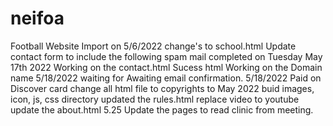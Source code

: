 # neifoa
Football Website
Import on 5/6/2022
change's to school.html
Update contact form to include the following
spam mail completed on Tuesday May 17th 2022
Working on the contact.html Sucess html
Working on the Domain name 5/18/2022
waiting for Awaiting email confirmation. 5/18/2022
Paid on Discover card
change all html file to copyrights to May 2022
buid images, icon, js, css directory
updated the rules.html replace video to youtube 
update the about.html 5.25
Update the pages to read clinic from meeting.












